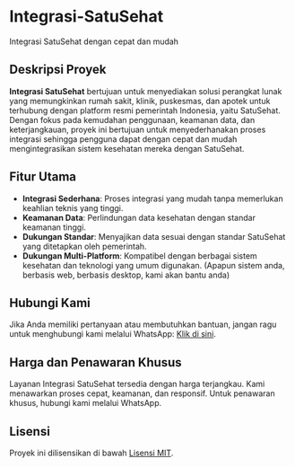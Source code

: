 # Integrasi-SatuSehat
Integrasi SatuSehat dengan cepat dan mudah

## Deskripsi Proyek
**Integrasi SatuSehat** bertujuan untuk menyediakan solusi perangkat lunak yang memungkinkan rumah sakit, klinik, puskesmas, dan apotek untuk terhubung dengan platform resmi pemerintah Indonesia, yaitu SatuSehat. Dengan fokus pada kemudahan penggunaan, keamanan data, dan keterjangkauan, proyek ini bertujuan untuk menyederhanakan proses integrasi sehingga pengguna dapat dengan cepat dan mudah mengintegrasikan sistem kesehatan mereka dengan SatuSehat.

## Fitur Utama
- **Integrasi Sederhana**: Proses integrasi yang mudah tanpa memerlukan keahlian teknis yang tinggi.
- **Keamanan Data**: Perlindungan data kesehatan dengan standar keamanan tinggi.
- **Dukungan Standar**: Menyajikan data sesuai dengan standar SatuSehat yang ditetapkan oleh pemerintah.
- **Dukungan Multi-Platform**: Kompatibel dengan berbagai sistem kesehatan dan teknologi yang umum digunakan. (Apapun sistem anda, berbasis web, berbasis desktop, kami akan bantu anda)

## Hubungi Kami
Jika Anda memiliki pertanyaan atau membutuhkan bantuan, jangan ragu untuk menghubungi kami melalui WhatsApp: [Klik di sini](https://wa.me/6285608113865).

## Harga dan Penawaran Khusus
Layanan Integrasi SatuSehat tersedia dengan harga terjangkau. Kami menawarkan proses cepat, keamanan, dan responsif. Untuk penawaran khusus, hubungi kami melalui WhatsApp.

## Lisensi
Proyek ini dilisensikan di bawah [Lisensi MIT](LICENSE).

